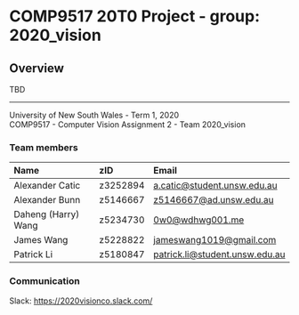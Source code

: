 # COMP9517 20T0 Project - group: 2020_vision


## Overview
TBD

---

University of New South Wales - Term 1, 2020  
COMP9517 - Computer Vision
Assignment 2 - Team 2020_vision

### Team members

| Name | zID | Email |
| :--- | :--- | :--- |
| Alexander Catic | z3252894 | a.catic@student.unsw.edu.au |
| Alexander Bunn | z5146667 | z5146667@ad.unsw.edu.au |
| Daheng (Harry) Wang | z5234730 | 0w0@wdhwg001.me |
| James Wang | z5228822 | jameswang1019@gmail.com |
| Patrick Li | z5180847 | patrick.li@student.unsw.edu.au |

### Communication

Slack: https://2020visionco.slack.com/
